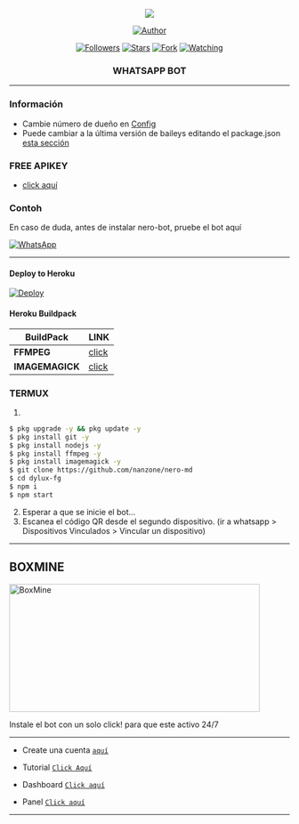 
<p align="center"> 
<img src="https://komarev.com/ghpvc/?username=nansoffc&color=brightgreen" />
<p/>
<p align="center">
<a href="https://github.com/nansoffc"><img title="Author" src="https://img.shields.io/badge/DyLux Bot-black?style=for-the-badge&logo=whatsApp"></a>
<p/>
<p align="center">
<a href="https://github.com/nansoffc?tab=followers"><img title="Followers" src="https://img.shields.io/github/followers/nansoffc?label=Followers&style=social"></a>
<a href="https://github.com/nanzone/nero-md/stargazers/"><img title="Stars" src="https://img.shields.io/github/stars/nansoffc/dylux-fg?&style=social"></a>
<a href="https://github.com/nanzone/nero-md/network/members"><img title="Fork" src="https://img.shields.io/github/forks/nansoffc/dylux-fg?style=social"></a>
<a href="https://github.com/nanzone/nero-md/watchers"><img title="Watching" src="https://img.shields.io/github/watchers/nansoffc/dylux-fg?label=Watching&style=social"></a>
</p>



<h3 align="center">WHATSAPP BOT</h3>

***
### Información
- Cambie número de dueño en [Config](https://github.com/nanzone/nero-md/blob/main/config.js#L6)
- Puede cambiar a la última versión de baileys editando el package.json [esta sección](https://github.com/nanzone/nero-md/blob/main/package.json#L42)

### FREE APIKEY
-  [click aquí](https://api.betabotz.eu.org)

### Contoh 
En caso de duda, antes de instalar nero-bot, pruebe el bot aquí

[![WhatsApp](https://img.shields.io/badge/DyLux-25D366?style=for-the-badge&logo=whatsapp&logoColor=white)](https://instabio.cc/nansoffcf) 

***

#### Deploy to Heroku
[![Deploy](https://www.herokucdn.com/deploy/button.svg)](https://heroku.com/deploy?template=https://github.com/nanzone/nero-md)

#### Heroku Buildpack
| BuildPack | LINK |
|--------|--------|
| **FFMPEG** |[click](https://github.com/jonathanong/heroku-buildpack-ffmpeg-latest) |
| **IMAGEMAGICK** | [click](https://github.com/DuckyTeam/heroku-buildpack-imagemagick) |

### TERMUX
1. 
```sh
$ pkg upgrade -y && pkg update -y
$ pkg install git -y
$ pkg install nodejs -y
$ pkg install ffmpeg -y
$ pkg install imagemagick -y
$ git clone https://github.com/nanzone/nero-md
$ cd dylux-fg
$ npm i 
$ npm start
```
2. Esperar a que se inicie el bot...
3. Escanea el código QR desde el segundo dispositivo. (ir a whatsapp > Dispositivos Vinculados > Vincular un dispositivo)
---------


## BOXMINE

<a href="https://dash.boxmineworld.com/register?ref=Mb0BN5ny"><img src="https://k.top4top.io/p_2413wh2bh0.jpg" width="450" height="230" alt="BoxMine"/></a>

Instale el bot con un solo click! para que este activo 24/7

---------
* Create una cuenta  [`aquí`](https://dash.boxmineworld.com/register?ref=Mb0BN5ny)
* Tutorial [`Click Aquí`](https://youtu.be/xFqjKN1Qt80)

* Dashboard [`Click aquí`](https://dash.boxmineworld.com)
* Panel [`Click aquí`](https://panel.boxmineworld.com/)

---------
 
